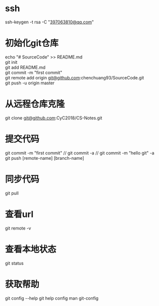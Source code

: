 # ssh
ssh-keygen -t rsa -C "397063810@qq.com"

# 初始化git仓库
echo "# SourceCode" >> README.md  
git init  
git add README.md  
git commit -m "first commit"  
git remote add origin git@github.com:chenchuang93/SourceCode.git  
git push -u origin master  

# 从远程仓库克隆
git clone git@github.com:CyC2018/CS-Notes.git

# 提交代码
git commit -m "first commit" // git commit -a // git commit -m "hello git" -a
git push [remote-name] [branch-name]

# 同步代码
git pull

# 查看url
git remote -v

# 查看本地状态
git status

# 获取帮助
git config --help
git help config
man git-config
